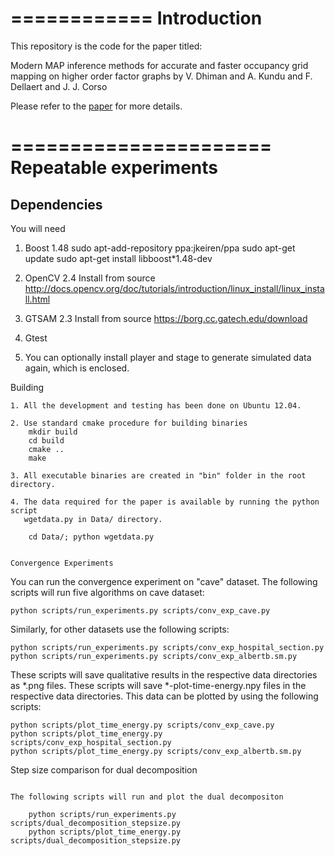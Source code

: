 ============
Introduction
============

This repository is the code for the paper titled:

  Modern MAP inference methods for accurate and faster occupancy grid mapping on higher order factor graphs 
  by V. Dhiman and A. Kundu and F. Dellaert and J. J. Corso 

Please refer to the
[paper](http://www.acsu.buffalo.edu/~vikasdhi/images/modern_map.pdf) for more
details.


======================
Repeatable experiments
======================

Dependencies
------------
You will need

1. Boost 1.48
	sudo apt-add-repository ppa:jkeiren/ppa
	sudo apt-get update
	sudo apt-get install libboost*1.48-dev

2. OpenCV 2.4 
	Install from source http://docs.opencv.org/doc/tutorials/introduction/linux_install/linux_install.html

3. GTSAM 2.3
	Install from source https://borg.cc.gatech.edu/download

4. Gtest

5. You can optionally install player and stage to generate simulated data
again, which is enclosed.


Building
~~~~~~~~
1. All the development and testing has been done on Ubuntu 12.04. 

2. Use standard cmake procedure for building binaries
	mkdir build
	cd build
	cmake ..
	make

3. All executable binaries are created in "bin" folder in the root directory.

4. The data required for the paper is available by running the python script
   wgetdata.py in Data/ directory.

    cd Data/; python wgetdata.py


Convergence Experiments
~~~~~~~~~~~~~~~~~~~~~~~

You can run the convergence experiment on "cave" dataset. The following
scripts will run five algorithms on cave dataset:

	python scripts/run_experiments.py scripts/conv_exp_cave.py

Similarly, for other datasets use the following scripts:

	python scripts/run_experiments.py scripts/conv_exp_hospital_section.py
	python scripts/run_experiments.py scripts/conv_exp_albertb.sm.py


These scripts will save qualitative results in the respective data
directories as *.png files.
These scripts will save *-plot-time-energy.npy files in the respective data
directories. This data can be plotted by using the following scripts:

	python scripts/plot_time_energy.py scripts/conv_exp_cave.py
	python scripts/plot_time_energy.py scripts/conv_exp_hospital_section.py
	python scripts/plot_time_energy.py scripts/conv_exp_albertb.sm.py

Step size comparison for dual decomposition
~~~~~~~~~~~~~~~~~~~~~~~~~~~~~~~~~~~~~~~~~~~

The following scripts will run and plot the dual decompositon

	python scripts/run_experiments.py scripts/dual_decomposition_stepsize.py
	python scripts/plot_time_energy.py scripts/dual_decomposition_stepsize.py

